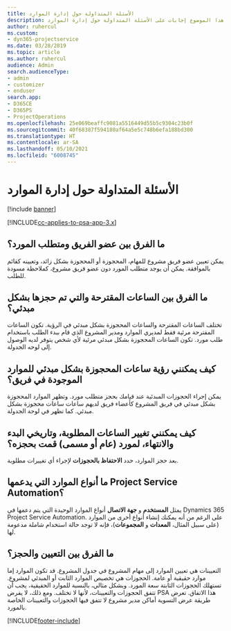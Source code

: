 ```yaml
---
title: الأسئلة المتداولة حول إدارة الموارد
description: يقدم هذا الموضوع إجابات على الأسئلة المتداولة حول إدارة الموارد.
author: ruhercul
ms.custom:
- dyn365-projectservice
ms.date: 03/28/2019
ms.topic: article
ms.author: ruhercul
audience: Admin
search.audienceType:
- admin
- customizer
- enduser
search.app:
- D365CE
- D365PS
- ProjectOperations
ms.openlocfilehash: 25e069beaffc9081a5516449d55b5c9304c23b0f
ms.sourcegitcommit: 40f68387f594180af64a5e5c748b6efa188bd300
ms.translationtype: HT
ms.contentlocale: ar-SA
ms.lasthandoff: 05/10/2021
ms.locfileid: "6008745"
---
```

# <a name="resource-management-faq"></a>الأسئلة المتداولة حول إدارة الموارد

[!include [banner](../includes/psa-now-project-operations.md)]

[!INCLUDE[cc-applies-to-psa-app-3.x](../includes/cc-applies-to-psa-app-3x.md)]

## <a name="what-is-the-difference-between-a-team-member-and-a-resource-requirement"></a>ما الفرق بين عضو الفريق ومتطلب المورد؟

يمكن تعيين عضو فريق مشروع للمهام، المحجوزة أو المحجوزة بشكل زائد، وتعيينه كقائم بالموافقة. يمكن أن يوجد متطلب المورد دون عضو فريق مشروع، كملاحظة مسودة للطلب. 

## <a name="what-is-the-difference-between-proposed-and-soft-booked-hours"></a>ما الفرق بين الساعات المقترحة والتي تم حجزها بشكل مبدئي؟

تختلف الساعات المقترحة والساعات المحجوزة بشكل مبدئي في الرؤية. تكون الساعات المقترحة مرئية فقط لمديري الموارد ومدير المشروع الذي قام ببدء الطلب باستخدام طلب مورد. تكون الساعات المحجوزة بشكل مبدئي مرئية لأي شخص يتوفر لديه الوصول إلى لوحه الجدولة.

## <a name="how-can-i-see-the-soft-booked-hours-for-resources-on-a-team"></a>كيف يمكنني رؤية ساعات المحجوزة بشكل مبدئي للموارد الموجودة في فريق؟

يمكن إجراء الحجوزات المبدئية عند قيامك بحجز متطلب مورد. وتظهر الموارد المحجوزة بشكل مبدئي في فريق المشروع كأعضاء فريق لديهم ساعات ساعات محجوزة بشكل مبدئي. كما تظهر في لوحة الجدولة.

## <a name="how-do-i-change-the-required-hours-and-the-start-and-end-dates-for-a-resource-generic-or-named-that-i-booked"></a>كيف يمكنني تغيير الساعات المطلوبة، وتاريخي البدء والانتهاء، لمورد (عام أو مسمى) قمت بحجزه؟

بعد حجز الموارد، حدد **الاحتفاظ بالحجوزات** لإجراء أي تغييرات مطلوبة.

## <a name="what-resources-types-does-project-service-automation-support"></a>ما أنواع الموارد التي يدعمها Project Service Automation؟

يمثل **المستخدم** و **جهة الاتصال** أنواع الموارد الوحيدة التي يتم دعمها في Dynamics 365 Project Service Automation. على الرغم من أنه يمكنك إنشاء أنواع أخرى من الموارد (على سبيل المثال، **المعدات** و **المجموعات**)، فإنه لا توجد حالة استخدام شاملة مدعومة لها.

## <a name="what-is-the-difference-between-an-assignment-and-a-booking"></a>ما الفرق بين التعيين والحجز؟

التعيينات هي تعيين الموارد إلى مهام المشروع في جدول المشروع. قد تكون الموارد إما موارد حقيقية أو عامة. الحجوزات هي تخصيص الموارد الثابت أو المبدئي لمشروع. تستهلك الحجوزات الثابتة سعة المورد. وبشكل مثالي، بالنسبة للموارد الحقيقية، يجب أن تتفق الحجوزات والتعيينات، لأنها لا تختلف. ومع ذلك، لا يفرض PSA هذا الاتفاق. تعرض طريقة عرض التسوية أماكن مدير مشروع لا تتفق فيها الحجوزات والتعيينات الخاصة بالمورد.


[!INCLUDE[footer-include](../includes/footer-banner.md)]